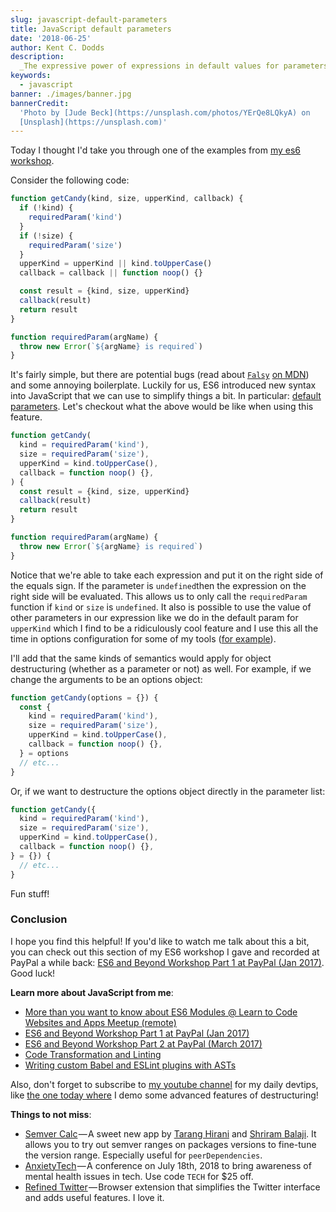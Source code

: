 ```yaml
---
slug: javascript-default-parameters
title: JavaScript default parameters
date: '2018-06-25'
author: Kent C. Dodds
description:
  _The expressive power of expressions in default values for parameters_
keywords:
  - javascript
banner: ./images/banner.jpg
bannerCredit:
  'Photo by [Jude Beck](https://unsplash.com/photos/YErQe8LQkyA) on
  [Unsplash](https://unsplash.com)'
---
```


Today I thought I'd take you through one of the examples from
[my es6 workshop](https://github.com/kentcdodds/es6-workshop).

Consider the following code:

```js
function getCandy(kind, size, upperKind, callback) {
  if (!kind) {
    requiredParam('kind')
  }
  if (!size) {
    requiredParam('size')
  }
  upperKind = upperKind || kind.toUpperCase()
  callback = callback || function noop() {}

  const result = {kind, size, upperKind}
  callback(result)
  return result
}

function requiredParam(argName) {
  throw new Error(`${argName} is required`)
}
```

It's fairly simple, but there are potential bugs (read about
[`Falsy`](https://developer.mozilla.org/en-US/docs/Glossary/Falsy)
[on MDN](https://developer.mozilla.org/en-US/docs/Glossary/Falsy)) and some
annoying boilerplate. Luckily for us, ES6 introduced new syntax into JavaScript
that we can use to simplify things a bit. In particular:
[default parameters](https://developer.mozilla.org/en-US/docs/Web/JavaScript/Reference/Functions/Default_parameters).
Let's checkout what the above would be like when using this feature.

```js
function getCandy(
  kind = requiredParam('kind'),
  size = requiredParam('size'),
  upperKind = kind.toUpperCase(),
  callback = function noop() {},
) {
  const result = {kind, size, upperKind}
  callback(result)
  return result
}

function requiredParam(argName) {
  throw new Error(`${argName} is required`)
}
```

Notice that we're able to take each expression and put it on the right side of
the equals sign. If the parameter is `undefined`then the expression on the right
side will be evaluated. This allows us to only call the `requiredParam` function
if `kind` or `size` is `undefined`. It also is possible to use the value of
other parameters in our expression like we do in the default param for
`upperKind` which I find to be a ridiculously cool feature and I use this all
the time in options configuration for some of my tools
([for example](https://github.com/babel-utils/babel-plugin-tester/blob/4b512e895a8934cdc6bb54be3be3241d56cfb9dc/src/index.js#L25-L28)).

I'll add that the same kinds of semantics would apply for object destructuring
(whether as a parameter or not) as well. For example, if we change the arguments
to be an options object:

```js
function getCandy(options = {}) {
  const {
    kind = requiredParam('kind'),
    size = requiredParam('size'),
    upperKind = kind.toUpperCase(),
    callback = function noop() {},
  } = options
  // etc...
}
```

Or, if we want to destructure the options object directly in the parameter list:

```js
function getCandy({
  kind = requiredParam('kind'),
  size = requiredParam('size'),
  upperKind = kind.toUpperCase(),
  callback = function noop() {},
} = {}) {
  // etc...
}
```

Fun stuff!

### Conclusion

I hope you find this helpful! If you'd like to watch me talk about this a bit,
you can check out this section of my ES6 workshop I gave and recorded at PayPal
a while back:
[ES6 and Beyond Workshop Part 1 at PayPal (Jan 2017)](https://youtu.be/t3R3R7UyN2Y).
Good luck!

**Learn more about JavaScript from me**:

- [More than you want to know about ES6 Modules @ Learn to Code Websites and Apps Meetup (remote)](https://youtu.be/kTlcu16rSLc&list=PLV5CVI1eNcJgNqzNwcs4UKrlJdhfDjshf)
- [ES6 and Beyond Workshop Part 1 at PayPal (Jan 2017)](https://youtu.be/t3R3R7UyN2Y&list=PLV5CVI1eNcJgNqzNwcs4UKrlJdhfDjshf)
- [ES6 and Beyond Workshop Part 2 at PayPal (March 2017)](https://youtu.be/eOKQDh50ECU&list=PLV5CVI1eNcJgNqzNwcs4UKrlJdhfDjshf)
- [Code Transformation and Linting](/workshops/#code-transformation-and-linting)
- [Writing custom Babel and ESLint plugins with ASTs](/talks/#writing-custom-babel-and-eslint-plugins-with-asts)

Also, don't forget to subscribe to [my youtube channel](http://kcd.im/youtube)
for my daily devtips, like
[the one today where](https://youtu.be/FsgGx1SMXn0&list=PLV5CVI1eNcJgCrPH_e6d57KRUTiDZgs0u)
I demo some advanced features of destructuring!

**Things to not miss**:

- [Semver Calc](https://semver-calc.now.sh/) — A sweet new app by
  [Tarang Hirani](https://twitter.com/tarang9211) and
  [Shriram Balaji](https://twitter.com/__shriram). It allows you to try out
  semver ranges on packages versions to fine-tune the version range. Especially
  useful for `peerDependencies`.
- [AnxietyTech](https://www.anxietytech.com/) — A conference on July 18th, 2018
  to bring awareness of mental health issues in tech. Use code `TECH` for \$25
  off.
- [Refined Twitter](https://github.com/sindresorhus/refined-twitter) — Browser
  extension that simplifies the Twitter interface and adds useful features. I
  love it.
